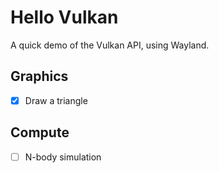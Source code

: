 # Hello Vulkan

A quick demo of the Vulkan API, using Wayland.

## Graphics

- [x] Draw a triangle

## Compute

- [ ] N-body simulation
